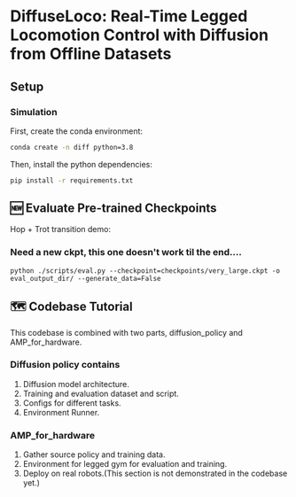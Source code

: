 # DiffuseLoco: Real-Time Legged Locomotion Control with Diffusion from Offline Datasets



## Setup


### Simulation

First, create the conda environment:

```bash
conda create -n diff python=3.8
```

Then, install the python dependencies:

```bash
pip install -r requirements.txt
```




## 🆕 Evaluate Pre-trained Checkpoints
Hop + Trot transition demo:

### Need a new ckpt, this one doesn't work til the end....
```
python ./scripts/eval.py --checkpoint=checkpoints/very_large.ckpt -o eval_output_dir/ --generate_data=False 
```


## 🗺️ Codebase Tutorial
This codebase is combined with two parts, diffusion_policy and AMP_for_hardware.
### Diffusion policy contains 
1. Diffusion model architecture.
2. Training and evaluation dataset and script.
3. Configs for different tasks.
4. Environment Runner.


### AMP_for_hardware
1. Gather source policy and training data.
2. Environment for legged gym for evaluation and training.
3. Deploy on real robots.(This section is not demonstrated in the codebase yet.)







